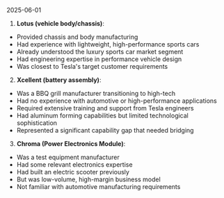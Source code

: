 2025-06-01
1. **Lotus (vehicle body/chassis)**:

- Provided chassis and body manufacturing
- Had experience with lightweight, high-performance sports cars
- Already understood the luxury sports car market segment
- Had engineering expertise in performance vehicle design
- Was closest to Tesla's target customer requirements

2. **Xcellent (battery assembly)**:

- Was a BBQ grill manufacturer transitioning to high-tech
- Had no experience with automotive or high-performance applications
- Required extensive training and support from Tesla engineers
- Had aluminum forming capabilities but limited technological sophistication
- Represented a significant capability gap that needed bridging

3. **Chroma (Power Electronics Module)**:

- Was a test equipment manufacturer
- Had some relevant electronics expertise
- Had built an electric scooter previously
- But was low-volume, high-margin business model
- Not familiar with automotive manufacturing requirements